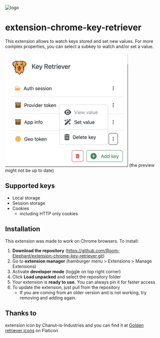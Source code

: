 ![logo](https://repository-images.githubusercontent.com/658112380/1ca66916-3b00-43e2-84fd-9e1379a3d7bb)
# extension-chrome-key-retriever

This extension allows to watch keys stored and set new values.
For more complex properties, you can select a subkey to watch and/or set a value.

<img width="399" alt="image" src="/docs/preview.png">
(the preview might not be up to date)

## Supported keys

- Local storage
- Session storage
- Cookies
  - including HTTP only cookies

## Installation

This extension was made to work on Chrome browsers.
To install:
1.  **Download the repository** (https://github.com/Room-Elephant/extension-chrome-key-retriever.git)
1. Go to **extension manager** (hamburger menu > Extensions > Manage Extensions)
1. Activate **developer mode** (toggle on top right corner)
1. Click **Load unpacked** and select the repository folder
1. Your extension is **ready to use**. You can always pin it for faster access
1. To update the extension, just pull from the repository
   - If you are coming from an older version and is not working, try removing and adding again.

## Thanks to

extension icon by Chanut-is-Industries and you can find it at <a href="https://www.flaticon.com/free-icons/golden-retriever" title="golden retriever icons">Golden retriever icons</a> on Flaticon
